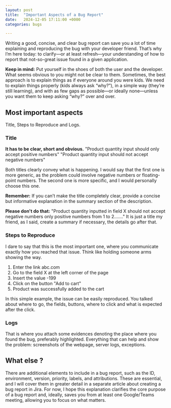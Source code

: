 ```yaml
---
layout: post
title:  "Important Aspects of a Bug Report"
date:   2024-12-05 17:11:00 +0000
categories: bugs

---
```


Writing a good, concise, and clear bug report can save you a lot of time explaining and reproducing the bug with your developer friend. That’s why I’m here today: to clarify—or at least refresh—your understanding of how to report that not-so-great issue found in a given application.

**Keep in mind:** Put yourself in the shoes of both the user and the developer. What seems obvious to you might not be clear to them. Sometimes, the best approach is to explain things as if everyone around you were kids. We need to explain things properly (kids always ask “why?”), in a simple way (they’re still learning), and with as few gaps as possible—or ideally none—unless you want them to keep asking “why?” over and over.

## Most important aspects

Title, Steps to Reproduce and Logs.

### Title

**It has to be clear, short and obvious.**
"Product quantity input should only accept positive numbers" 
"Product quantity input should not accept negative numbers"

Both titles clearly convey what is happening. I would say that the first one is more generic, as the problem could involve negative numbers or floating-point numbers. The second one is more specific, and I would personally choose this one.

**Remember:** If you can’t make the title completely clear, provide a concise but informative explanation in the summary section of the description.

**Please don't do that:**
"Product quantity inputted in field X should not accept negative numbers only positive numbers from 1 to 2......."
It is just a title my friend, as I said, create a summary if necessary, the details go after that.  

### Steps to Reproduce

I dare to say that this is the most important one, where you communicate exactly how you reached that issue. Think like holding someone arms showing the way.

1. Enter the link abc.com
2. Go to the field X at the left corner of the page
3. Insert the value -199
4. Click on the button "Add to cart"
5. Product was successfully added to the cart

In this simple example, the issue can be easily reproduced. You talked about where to go, the fields, buttons, where to click and what is expected after the click.

### Logs 

That is where you attach some evidences denoting the place where you found the bug, preferably highlighted. 
Everything that can help and show the problem: screenshots of the webpage, server logs, exceptions.

## What else ?

There are additional elements to include in a bug report, such as the  ID, environment, version, priority, labels, and attributions. These are essential, and I will cover them in greater detail in a separate article about creating a bug report in Jira. For now, I hope this explanation clarifies the core purpose of a bug report and, ideally, saves you from at least one Google/Teams meeting, allowing you to focus on what matters.